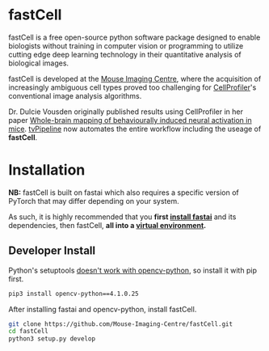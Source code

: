 # fastCell
fastCell is a free open-source python software package designed to enable biologists without training in computer vision or programming to utilize cutting edge deep learning technology in their quantitative analysis of biological images.

fastCell is developed at the [Mouse Imaging Centre](https://github.com/Mouse-Imaging-Centre), where the acquisition of increasingly ambiguous cell types proved too challenging for [CellProfiler](https://cellprofiler.org)'s conventional image analysis algorithms.

Dr. Dulcie Vousden originally published results using CellProfiler in her paper [Whole-brain mapping of behaviourally induced neural activation in mice](https://www.ncbi.nlm.nih.gov/pubmed/24760545). [tvPipeline]() now automates the entire workflow including the useage of **fastCell**.

# Installation
**NB:** fastCell is built on fastai which also requires a specific version of PyTorch that may differ depending on your system.

As such, it is highly recommended that you **first [install fastai](https://docs.fast.ai/install.html)** and its dependencies, then fastCell, **all into a [virtual environment](https://docs.python.org/3.7/tutorial/venv.html).**

## Developer Install
Python's setuptools [doesn't work with opencv-python](https://github.com/skvark/opencv-python/issues/47#issuecomment-332830074), so install it with pip first. 
```bash
pip3 install opencv-python==4.1.0.25
```

After installing fastai and opencv-python, install fastCell.
```bash
git clone https://github.com/Mouse-Imaging-Centre/fastCell.git
cd fastCell
python3 setup.py develop
```